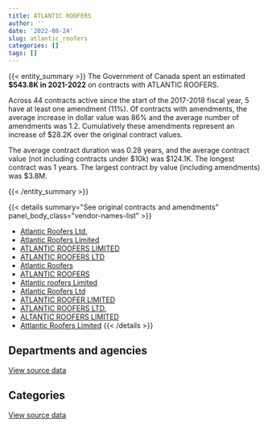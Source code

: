```yaml
---
title: ATLANTIC ROOFERS
author: ''
date: '2022-08-24'
slug: atlantic_roofers
categories: []
tags: []
---
```


<script src="/rmarkdown-libs/htmlwidgets/htmlwidgets.js"></script>
<link href="/rmarkdown-libs/datatables-css/datatables-crosstalk.css" rel="stylesheet" />
<script src="/rmarkdown-libs/datatables-binding/datatables.js"></script>
<script src="/rmarkdown-libs/jquery/jquery-3.6.0.min.js"></script>
<link href="/rmarkdown-libs/dt-core-bootstrap/css/dataTables.bootstrap.min.css" rel="stylesheet" />
<link href="/rmarkdown-libs/dt-core-bootstrap/css/dataTables.bootstrap.extra.css" rel="stylesheet" />
<script src="/rmarkdown-libs/dt-core-bootstrap/js/jquery.dataTables.min.js"></script>
<script src="/rmarkdown-libs/dt-core-bootstrap/js/dataTables.bootstrap.min.js"></script>
<link href="/rmarkdown-libs/crosstalk/css/crosstalk.min.css" rel="stylesheet" />
<script src="/rmarkdown-libs/crosstalk/js/crosstalk.min.js"></script>
<script src="/rmarkdown-libs/htmlwidgets/htmlwidgets.js"></script>
<link href="/rmarkdown-libs/datatables-css/datatables-crosstalk.css" rel="stylesheet" />
<script src="/rmarkdown-libs/datatables-binding/datatables.js"></script>
<script src="/rmarkdown-libs/jquery/jquery-3.6.0.min.js"></script>
<link href="/rmarkdown-libs/dt-core-bootstrap/css/dataTables.bootstrap.min.css" rel="stylesheet" />
<link href="/rmarkdown-libs/dt-core-bootstrap/css/dataTables.bootstrap.extra.css" rel="stylesheet" />
<script src="/rmarkdown-libs/dt-core-bootstrap/js/jquery.dataTables.min.js"></script>
<script src="/rmarkdown-libs/dt-core-bootstrap/js/dataTables.bootstrap.min.js"></script>
<link href="/rmarkdown-libs/crosstalk/css/crosstalk.min.css" rel="stylesheet" />
<script src="/rmarkdown-libs/crosstalk/js/crosstalk.min.js"></script>

{{< entity_summary >}}
The Government of Canada spent an estimated **\$543.8K in 2021-2022** on contracts with ATLANTIC ROOFERS.

Across 44 contracts active since the start of the 2017-2018 fiscal year, 5 have at least one amendment (11%). Of contracts with amendments, the average increase in dollar value was 86% and the average number of amendments was 1.2. Cumulatively these amendments represent an increase of \$28.2K over the original contract values.

The average contract duration was 0.28 years, and the average contract value (not including contracts under \$10k) was \$124.1K. The longest contract was 1 years. The largest contract by value (including amendments) was \$3.8M.

{{< /entity_summary >}}

{{< details summary="See original contracts and amendments" panel_body_class="vendor-names-list" >}}
- [Atlantic Roofers Ltd.](https://search.open.canada.ca/en/ct/?sort=contract_value_f%20desc&page=1&search_text=%22Atlantic%20Roofers%20Ltd.%22)
- [Atlantic Roofers Limited](https://search.open.canada.ca/en/ct/?sort=contract_value_f%20desc&page=1&search_text=%22Atlantic%20Roofers%20Limited%22)
- [ATLANTIC ROOFERS LIMITED](https://search.open.canada.ca/en/ct/?sort=contract_value_f%20desc&page=1&search_text=%22ATLANTIC%20ROOFERS%20LIMITED%22)
- [ATLANTIC ROOFERS LTD](https://search.open.canada.ca/en/ct/?sort=contract_value_f%20desc&page=1&search_text=%22ATLANTIC%20ROOFERS%20LTD%22)
- [Atlantic Roofers](https://search.open.canada.ca/en/ct/?sort=contract_value_f%20desc&page=1&search_text=%22Atlantic%20Roofers%22)
- [ATLANTIC ROOFERS](https://search.open.canada.ca/en/ct/?sort=contract_value_f%20desc&page=1&search_text=%22ATLANTIC%20ROOFERS%22)
- [Atlantic roofers Limited](https://search.open.canada.ca/en/ct/?sort=contract_value_f%20desc&page=1&search_text=%22Atlantic%20roofers%20Limited%22)
- [Atlantic Roofers Ltd](https://search.open.canada.ca/en/ct/?sort=contract_value_f%20desc&page=1&search_text=%22Atlantic%20Roofers%20Ltd%22)
- [ATLANTIC ROOFER LIMITED](https://search.open.canada.ca/en/ct/?sort=contract_value_f%20desc&page=1&search_text=%22ATLANTIC%20ROOFER%20LIMITED%22)
- [ATLANTIC ROOFERS LTD.](https://search.open.canada.ca/en/ct/?sort=contract_value_f%20desc&page=1&search_text=%22ATLANTIC%20ROOFERS%20LTD.%22)
- [ALTANTIC ROOFERS LIMITED](https://search.open.canada.ca/en/ct/?sort=contract_value_f%20desc&page=1&search_text=%22ALTANTIC%20ROOFERS%20LIMITED%22)
- [Attlantic Roofers Limited](https://search.open.canada.ca/en/ct/?sort=contract_value_f%20desc&page=1&search_text=%22Attlantic%20Roofers%20Limited%22)
{{< /details >}}

## Departments and agencies

<div id="htmlwidget-1" style="width:100%;height:auto;" class="datatables html-widget"></div>
<script type="application/json" data-for="htmlwidget-1">{"x":{"style":"bootstrap","filter":"none","vertical":false,"data":[["<a href=\"/departments/csc-scc/\">Correctional Service of Canada<\/a>","<a href=\"/departments/dnd-mdn/\">National Defence<\/a>"],[28715.56,4025096.77],[null,375810.54],[null,142546.97],[null,543805.81]],"container":"<table class=\"table table-striped table-hover row-border order-column display\">\n  <thead>\n    <tr>\n      <th>Department<\/th>\n      <th>2018-2019<\/th>\n      <th>2019-2020<\/th>\n      <th>2020-2021<\/th>\n      <th>2021-2022<\/th>\n    <\/tr>\n  <\/thead>\n<\/table>","options":{"order":[[4,"desc"]],"pageLength":10,"autoWidth":true,"columnDefs":[{"targets":1,"render":"function(data, type, row, meta) {\n    return type !== 'display' ? data : DTWidget.formatCurrency(data, \"$\", 2, 3, \",\", \".\", true, null);\n  }"},{"targets":2,"render":"function(data, type, row, meta) {\n    return type !== 'display' ? data : DTWidget.formatCurrency(data, \"$\", 2, 3, \",\", \".\", true, null);\n  }"},{"targets":3,"render":"function(data, type, row, meta) {\n    return type !== 'display' ? data : DTWidget.formatCurrency(data, \"$\", 2, 3, \",\", \".\", true, null);\n  }"},{"targets":4,"render":"function(data, type, row, meta) {\n    return type !== 'display' ? data : DTWidget.formatCurrency(data, \"$\", 2, 3, \",\", \".\", true, null);\n  }"},{"width":"16%","targets":[1,2,3,4]},{"className":"dt-right","targets":[1,2,3,4]}],"orderClasses":false}},"evals":["options.columnDefs.0.render","options.columnDefs.1.render","options.columnDefs.2.render","options.columnDefs.3.render"],"jsHooks":[]}</script>
<p class="text-right">
<a href="https://github.com/GoC-Spending/contracts-data/tree/main/data/out/vendors/atlantic_roofers/summary_by_fiscal_year_by_department.csv" class="source-data-link btn btn-link">View source data</a>
</p>

## Categories

<div id="htmlwidget-2" style="width:100%;height:auto;" class="datatables html-widget"></div>
<script type="application/json" data-for="htmlwidget-2">{"x":{"style":"bootstrap","filter":"none","vertical":false,"data":[["<a href=\"/categories/1_facilities_and_construction/\">Facilities and construction<\/a>"],[4053812.33],[375810.54],[142546.97],[543805.81]],"container":"<table class=\"table table-striped table-hover row-border order-column display\">\n  <thead>\n    <tr>\n      <th>Category<\/th>\n      <th>2018-2019<\/th>\n      <th>2019-2020<\/th>\n      <th>2020-2021<\/th>\n      <th>2021-2022<\/th>\n    <\/tr>\n  <\/thead>\n<\/table>","options":{"order":[[4,"desc"]],"dom":"t","pageLength":30,"autoWidth":true,"columnDefs":[{"targets":1,"render":"function(data, type, row, meta) {\n    return type !== 'display' ? data : DTWidget.formatCurrency(data, \"$\", 2, 3, \",\", \".\", true, null);\n  }"},{"targets":2,"render":"function(data, type, row, meta) {\n    return type !== 'display' ? data : DTWidget.formatCurrency(data, \"$\", 2, 3, \",\", \".\", true, null);\n  }"},{"targets":3,"render":"function(data, type, row, meta) {\n    return type !== 'display' ? data : DTWidget.formatCurrency(data, \"$\", 2, 3, \",\", \".\", true, null);\n  }"},{"targets":4,"render":"function(data, type, row, meta) {\n    return type !== 'display' ? data : DTWidget.formatCurrency(data, \"$\", 2, 3, \",\", \".\", true, null);\n  }"},{"width":"16%","targets":[1,2,3,4]},{"className":"dt-right","targets":[1,2,3,4]}],"orderClasses":false,"lengthMenu":[10,25,30,50,100]}},"evals":["options.columnDefs.0.render","options.columnDefs.1.render","options.columnDefs.2.render","options.columnDefs.3.render"],"jsHooks":[]}</script>
<p class="text-right">
<a href="https://github.com/GoC-Spending/contracts-data/tree/main/data/out/vendors/atlantic_roofers/summary_by_fiscal_year_by_category.csv" class="source-data-link btn btn-link">View source data</a>
</p>
